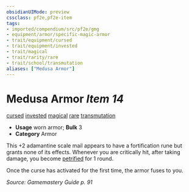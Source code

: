 ```yaml
---
obsidianUIMode: preview
cssclass: pf2e,pf2e-item
tags:
- imported/compendium/src/pf2e/gmg
- equipment/armor/specific-magic-armor 
- trait/equipment/cursed
- trait/equipment/invested
- trait/magical
- trait/rarity/rare
- trait/school/transmutation
aliases: ["Medusa Armor"]
---
```

# Medusa Armor *Item 14*  
[cursed](cursed-gmg.md)  [invested](invested.md)  [magical](magical.md)  [rare](rare.md)  [transmutation](transmutation.md)  

- **Usage** worn armor; **Bulk** 3
- **Category** Armor

This +2 adamantine scale mail appears to have a fortification rune but grants none of its effects. Whenever you are critically hit, after taking damage, you become [petrified](conditions.md#Petrified) for 1 round.

Once the curse has activated for the first time, the armor fuses to you.

*Source: Gamemastery Guide p. 91*
